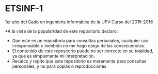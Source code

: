 # ETSINF-1
1er año del Gado en ingenieria informática de la UPV
Curso del 2015-2016

*A la vista de la popularidad de este repositorio declaro:

* Que este es un repositorio para consultas personales, cualquier uso irresponsable o indebido no me hago cargo de las consecuencias.
* El contenido de este repositorio puede no ser correcto en su totalidad, ya que es simplemente mi interpretación.
* Recalco y repito que este repositorio es meramente para consultas personales, y no para copias o reproducciones.
